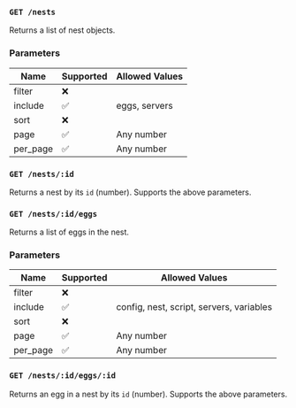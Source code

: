 ### `GET /nests`
Returns a list of nest objects.

### Parameters
Name | Supported | Allowed Values
----------|-----------|---------------
filter | ❌ |
include | ✅ | eggs, servers
sort | ❌ |
page | ✅ | Any number
per_page | ✅ | Any number

### `GET /nests/:id`
Returns a nest by its `id` (number). Supports the above parameters.

### `GET /nests/:id/eggs`
Returns a list of eggs in the nest.

### Parameters
Name | Supported | Allowed Values
----------|-----------|---------------
filter | ❌ |
include | ✅ | config, nest, script, servers, variables
sort | ❌ |
page | ✅ | Any number
per_page | ✅ | Any number

### `GET /nests/:id/eggs/:id`
Returns an egg in a nest by its `id` (number). Supports the above parameters.
